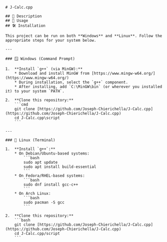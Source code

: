 ```
# J-Calc.cpp

## 📖 Description
## 🚀 Usage
## 🛠️ Installation

This project can be run on both **Windows** and **Linux**. Follow the appropriate steps for your system below.

---

### 🪟 Windows (Command Prompt)

1.  **Install `g++` (via MinGW):**
    * Download and install MinGW from [https://www.mingw-w64.org/](https://www.mingw-w64.org/)
    * During installation, select the `g++` component.
    * After installing, add `C:\MinGW\bin` (or wherever you installed it) to your system `PATH`.

2.  **Clone this repository:**
    ```cmd
    git clone [https://github.com/Joseph-Chierichella/J-Calc.cpp](https://github.com/Joseph-Chierichella/J-Calc.cpp)
    cd J-Calc.cpp\script
    ```

---

### 🐧 Linux (Terminal)

1.  **Install `g++`:**
    * On Debian/Ubuntu-based systems:
        ```bash
        sudo apt update
        sudo apt install build-essential
        ```
    * On Fedora/RHEL-based systems:
        ```bash
        sudo dnf install gcc-c++
        ```
    * On Arch Linux:
        ```bash
        sudo pacman -S gcc
        ```

2.  **Clone this repository:**
    ```bash
    git clone [https://github.com/Joseph-Chierichella/J-Calc.cpp](https://github.com/Joseph-Chierichella/J-Calc.cpp)
    cd J-Calc.cpp/script
    ```
```

